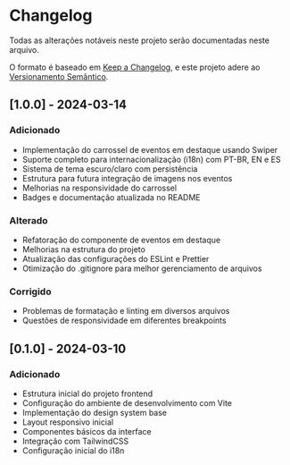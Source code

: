 # Changelog

Todas as alterações notáveis neste projeto serão documentadas neste arquivo.

O formato é baseado em [Keep a Changelog](https://keepachangelog.com/pt-BR/1.0.0/),
e este projeto adere ao [Versionamento Semântico](https://semver.org/lang/pt-BR/).

## [1.0.0] - 2024-03-14

### Adicionado
- Implementação do carrossel de eventos em destaque usando Swiper
- Suporte completo para internacionalização (i18n) com PT-BR, EN e ES
- Sistema de tema escuro/claro com persistência
- Estrutura para futura integração de imagens nos eventos
- Melhorias na responsividade do carrossel
- Badges e documentação atualizada no README

### Alterado
- Refatoração do componente de eventos em destaque
- Melhorias na estrutura do projeto
- Atualização das configurações do ESLint e Prettier
- Otimização do .gitignore para melhor gerenciamento de arquivos

### Corrigido
- Problemas de formatação e linting em diversos arquivos
- Questões de responsividade em diferentes breakpoints

## [0.1.0] - 2024-03-10

### Adicionado
- Estrutura inicial do projeto frontend
- Configuração do ambiente de desenvolvimento com Vite
- Implementação do design system base
- Layout responsivo inicial
- Componentes básicos da interface
- Integração com TailwindCSS
- Configuração inicial do i18n 